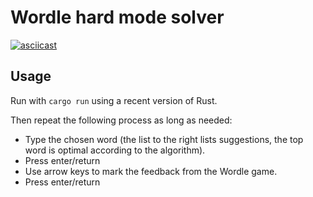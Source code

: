 # Wordle hard mode solver

[![asciicast](https://asciinema.org/a/666617.svg)](https://asciinema.org/a/666617)

## Usage

Run with `cargo run` using a recent version of Rust.

Then repeat the following process as long as needed:
- Type the chosen word (the list to the right lists suggestions, the top word is optimal according to the algorithm).
- Press enter/return
- Use arrow keys to mark the feedback from the Wordle game.
- Press enter/return
